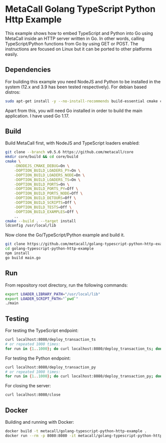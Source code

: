 # MetaCall Golang TypeScript Python Http Example

This example shows how to embed TypeScript and Python into Go using MetaCall inside an HTTP server written in Go. In other words, calling TypeScript/Python functions from Go by using GET or POST. The instructions are focused on Linux but it can be ported to other platforms easily.

## Dependencies

For building this example you need NodeJS and Python to be installed in the system (12.x and 3.9 has been tested respectively). For debian based distros:

```bash
sudo apt-get install -y --no-install-recommends build-essential cmake ca-certificates git python3 python3-dev python3-pip nodejs npm unzip
```

Apart from this, you will need Go installed in order to build the main application. I have used Go 1.17.

## Build

Build MetaCall first, with NodeJS and TypeScript loaders enabled:

```bash
git clone --branch v0.5.6 https://github.com/metacall/core
mkdir core/build && cd core/build
cmake \
	-DNODEJS_CMAKE_DEBUG=On \
	-DOPTION_BUILD_LOADERS_PY=On \
	-DOPTION_BUILD_LOADERS_NODE=On \
	-DOPTION_BUILD_LOADERS_TS=On \
	-DOPTION_BUILD_PORTS=On \
	-DOPTION_BUILD_PORTS_PY=Off \
	-DOPTION_BUILD_PORTS_NODE=Off \
	-DOPTION_BUILD_DETOURS=Off \
	-DOPTION_BUILD_SCRIPTS=Off \
	-DOPTION_BUILD_TESTS=Off \
	-DOPTION_BUILD_EXAMPLES=Off \
	..
cmake --build . --target install
ldconfig /usr/local/lib
```

Now clone the Go/TypeScript/Python example and build it.

```sh
git clone https://github.com/metacall/golang-typescript-python-http-example.git
cd golang-typescript-python-http-example
npm install
go build main.go
```

## Run

From repository root directory, run the following commands:

```bash
export LOADER_LIBRARY_PATH="/usr/local/lib"
export LOADER_SCRIPT_PATH="`pwd`"
./main
```

## Testing

For testing the TypeScript endpoint:
```bash
curl localhost:8080/deploy_transaction_ts
# or repeated 1000 times:
for run in {1..1000}; do curl localhost:8080/deploy_transaction_ts; done
```

For testing the Python endpoint:
```bash
curl localhost:8080/deploy_transaction_py
# or repeated 1000 times:
for run in {1..1000}; do curl localhost:8080/deploy_transaction_py; done
```

For closing the server:
```bash
curl localhost:8080/close
```

## Docker

Building and running with Docker:

```bash
docker build -t metacall/golang-typescript-python-http-example .
docker run --rm -p 8080:8080 -it metacall/golang-typescript-python-http-example
```
